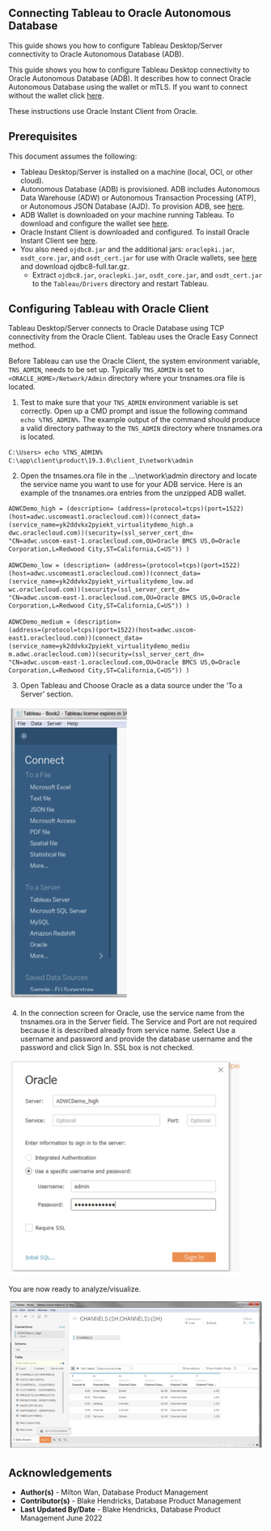 ## **Connecting Tableau to Oracle Autonomous Database**

This guide shows you how to configure Tableau Desktop/Server connectivity to Oracle Autonomous Database (ADB).

This guide shows you how to configure Tableau Desktop connectivity to Oracle Autonomous Database (ADB).  It describes how to connect Oracle Autonomous Database using the wallet or mTLS.  If you want to connect without the wallet click [here](https://oracle-samples.github.io/adb-connectors/common/tls-no-wallet/workshops/freetier/).

These instructions use Oracle Instant Client from Oracle.

## **Prerequisites**

This document assumes the following:

- Tableau Desktop/Server is installed on a machine (local, OCI, or other cloud).  
- Autonomous Database (ADB) is provisioned. ADB includes Autonomous Data Warehouse (ADW) or Autonomous Transaction Processing (ATP), or Autonomous JSON Database (AJD).  To provision ADB, see [here](https://docs.oracle.com/en/cloud/paas/autonomous-database/adbsa/autonomous-provision.html#GUID-0B230036-0A05-4CA3-AF9D-97A255AE0C08).
- ADB Wallet is downloaded on your machine running Tableau.  To download and configure the wallet see [here](https://docs.oracle.com/en/cloud/paas/autonomous-data-warehouse-cloud/cswgs/autonomous-connect-download-credentials.html#GUID-B06202D2-0597-41AA-9481-3B174F75D4B1).
- Oracle Instant Client is downloaded and configured.  To install Oracle Instant Client see [here](https://www.oracle.com/database/technologies/instant-client.html).
- You also need `ojdbc8.jar` and the additional jars: `oraclepki.jar`, `osdt_core.jar`, and `osdt_cert.jar` for use with Oracle wallets, see [here](https://www.oracle.com/database/technologies/appdev/jdbc-downloads.html) and download ojdbc8-full.tar.gz.
  - Extract `ojdbc8.jar`, `oraclepki.jar`, `osdt_core.jar`, and `osdt_cert.jar` to the `Tableau/Drivers` directory and restart Tableau.


## **Configuring Tableau with Oracle Client**

Tableau Desktop/Server connects to Oracle Database using TCP connectivity from the Oracle Client. Tableau uses the Oracle Easy Connect method.

Before Tableau can use the Oracle Client, the system environment variable, `TNS_ADMIN`, needs to be set up. Typically `TNS_ADMIN` is set to  `<ORACLE_HOME>/Network/Admin` directory where your tnsnames.ora file is located.  

1. Test to make sure that your `TNS_ADMIN` environment variable is set correctly. Open
   up a CMD prompt and issue the following command `echo %TNS_ADMIN%`. The example
   output of the command should produce a valid directory pathway to the
   `TNS_ADMIN` directory where tnsnames.ora is located.

```
C:\Users> echo %TNS_ADMIN%
C:\app\client\product\19.3.0\client_1\network\admin
```

2. Open the tnsames.ora file in the ...\network\admin directory and locate the service name you want to use for your ADB service.  Here is an example of the tnsnames.ora entries from the unzipped ADB wallet.

```
ADWCDemo_high = (description= (address=(protocol=tcps)(port=1522)(host=adwc.uscomeast1.oraclecloud.com))(connect_data=(service_name=yk2ddvkx2pyiekt_virtualitydemo_high.a
dwc.oraclecloud.com))(security=(ssl_server_cert_dn=
"CN=adwc.uscom-east-1.oraclecloud.com,OU=Oracle BMCS US,O=Oracle
Corporation,L=Redwood City,ST=California,C=US")) )

ADWCDemo_low = (description= (address=(protocol=tcps)(port=1522)(host=adwc.uscomeast1.oraclecloud.com))(connect_data=(service_name=yk2ddvkx2pyiekt_virtualitydemo_low.ad
wc.oraclecloud.com))(security=(ssl_server_cert_dn=
"CN=adwc.uscom-east-1.oraclecloud.com,OU=Oracle BMCS US,O=Oracle
Corporation,L=Redwood City,ST=California,C=US")) )

ADWCDemo_medium = (description=
(address=(protocol=tcps)(port=1522)(host=adwc.uscom-east1.oraclecloud.com))(connect_data=(service_name=yk2ddvkx2pyiekt_virtualitydemo_mediu
m.adwc.oraclecloud.com))(security=(ssl_server_cert_dn=
"CN=adwc.uscom-east-1.oraclecloud.com,OU=Oracle BMCS US,O=Oracle
Corporation,L=Redwood City,ST=California,C=US")) )
```

3. Open Tableau and Choose Oracle as a data source under the ‘To a
   Server’ section.

![tableau](./images/tableau-connect-menu.png)



4. In the connection screen for Oracle, use the service name from the tnsnames.ora in the Server field. The Service and Port are not required because it is described already from service name.  Select Use a username and password and provide the database username and the password and click Sign In.  SSL box is not checked.

![connection](./images/oracle-connect-screen.png)

You are now ready to analyze/visualize.

![visualize](./images/tableau-visualize.png)



## **Acknowledgements**

* **Author(s)** - Milton Wan, Database Product Management
* **Contributor(s)** - Blake Hendricks, Database Product Management
* **Last Updated By/Date** - Blake Hendricks, Database Product Management June 2022

